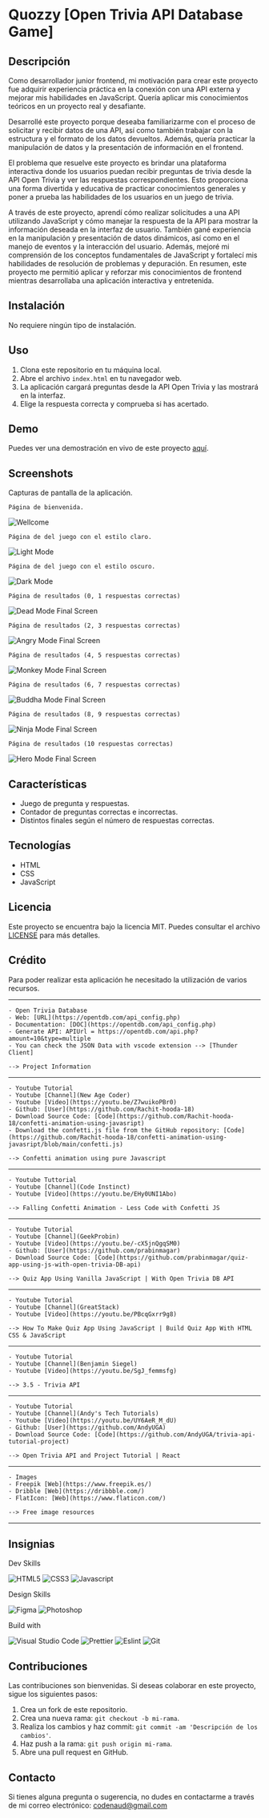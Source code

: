 # Quozzy [Open Trivia API Database Game]

## Descripción

Como desarrollador junior frontend, mi motivación para crear este proyecto fue adquirir experiencia práctica en la conexión con una API externa y mejorar mis habilidades en JavaScript. Quería aplicar mis conocimientos teóricos en un proyecto real y desafiante.

Desarrollé este proyecto porque deseaba familiarizarme con el proceso de solicitar y recibir datos de una API, así como también trabajar con la estructura y el formato de los datos devueltos. Además, quería practicar la manipulación de datos y la presentación de información en el frontend.

El problema que resuelve este proyecto es brindar una plataforma interactiva donde los usuarios puedan recibir preguntas de trivia desde la API Open Trivia y ver las respuestas correspondientes. Esto proporciona una forma divertida y educativa de practicar conocimientos generales y poner a prueba las habilidades de los usuarios en un juego de trivia.

A través de este proyecto, aprendí cómo realizar solicitudes a una API utilizando JavaScript y cómo manejar la respuesta de la API para mostrar la información deseada en la interfaz de usuario. También gané experiencia en la manipulación y presentación de datos dinámicos, así como en el manejo de eventos y la interacción del usuario. Además, mejoré mi comprensión de los conceptos fundamentales de JavaScript y fortalecí mis habilidades de resolución de problemas y depuración. En resumen, este proyecto me permitió aplicar y reforzar mis conocimientos de frontend mientras desarrollaba una aplicación interactiva y entretenida.

## Instalación

No requiere ningún tipo de instalación.

## Uso

1. Clona este repositorio en tu máquina local.
2. Abre el archivo `index.html` en tu navegador web.
3. La aplicación cargará preguntas desde la API Open Trivia y las mostrará en la interfaz.
4. Elige la respuesta correcta y comprueba si has acertado.

## Demo

Puedes ver una demostración en vivo de este proyecto [aquí](https://codenaud.github.io/quozzy/).

## Screenshots

Capturas de pantalla de la aplicación.

    Página de bienvenida.

![Wellcome](assets/images/wellcome-screen.jpg)

    Página de del juego con el estilo claro.

![Light Mode](assets/images/light-question-screen.jpg)

    Página de del juego con el estilo oscuro.

![Dark Mode](assets/images/dark-question-screen.jpg)

    Página de resultados (0, 1 respuestas correctas)

![Dead Mode Final Screen](assets/images/dead-mode-screen.jpg)

    Página de resultados (2, 3 respuestas correctas)

![Angry Mode Final Screen](assets/images/angry-mode-screen.jpg)

    Página de resultados (4, 5 respuestas correctas)

![Monkey Mode Final Screen](assets/images/monkey-mode-screen.jpg)

    Página de resultados (6, 7 respuestas correctas)

![Buddha Mode Final Screen](assets/images/buddha-mode-screen.jpg)

    Página de resultados (8, 9 respuestas correctas)

![Ninja Mode Final Screen](assets/images/ninja-mode-screen.jpg)

    Página de resultados (10 respuestas correctas)

![Hero Mode Final Screen](assets/images/hero-mode-screen.jpg)

## Características

- Juego de pregunta y respuestas.
- Contador de preguntas correctas e incorrectas.
- Distintos finales según el número de respuestas correctas.

## Tecnologías

- HTML
- CSS
- JavaScript

## Licencia

Este proyecto se encuentra bajo la licencia MIT. Puedes consultar el archivo [LICENSE](LICENSE) para más detalles.

## Crédito

Para poder realizar esta aplicación he necesitado la utilización de varios recursos.

---

    - Open Trivia Database
    - Web: [URL](https://opentdb.com/api_config.php)
    - Documentation: [DOC](https://opentdb.com/api_config.php)
    - Generate API: APIUrl = https://opentdb.com/api.php?amount=10&type=multiple
    - You can check the JSON Data with vscode extension --> [Thunder Client]

    --> Project Information

---

    - Youtube Tutorial
    - Youtube [Channel](New Age Coder)
    - Youtube [Video](https://youtu.be/Z7wuikoPBr0)
    - Github: [User](https://github.com/Rachit-hooda-18)
    - Download Source Code: [Code](https://github.com/Rachit-hooda-18/confetti-animation-using-javasript)
    - Download the confetti.js file from the GitHub repository: [Code](https://github.com/Rachit-hooda-18/confetti-animation-using-javasript/blob/main/confetti.js)

    --> Confetti animation using pure Javascript

---

    - Youtube Tuttorial
    - Youtube [Channel](Code Instinct)
    - Youtube [Video](https://youtu.be/EHy0UNI1Abo)

    --> Falling Confetti Animation - Less Code with Confetti JS

---

    - Youtube Tutorial
    - Youtube [Channel](GeekProbin)
    - Youtube [Video](https://youtu.be/-cX5jnQgqSM0)
    - Github: [User](https://github.com/prabinmagar)
    - Download Source Code: [Code](https://github.com/prabinmagar/quiz-app-using-js-with-open-trivia-DB-api)

    --> Quiz App Using Vanilla JavaScript | With Open Trivia DB API

---

    - Youtube Tutorial
    - Youtube [Channel](GreatStack)
    - Youtube [Video](https://youtu.be/PBcqGxrr9g8)

    --> How To Make Quiz App Using JavaScript | Build Quiz App With HTML CSS & JavaScript

---

    - Youtube Tutorial
    - Youtube [Channel](Benjamin Siegel)
    - Youtube [Video](https://youtu.be/SgJ_femmsfg)

    --> 3.5 - Trivia API

---

    - Youtube Tutorial
    - Youtube [Channel](Andy's Tech Tutorials)
    - Youtube [Video](https://youtu.be/UY6AeR_M_dU)
    - Github: [User](https://github.com/AndyUGA)
    - Download Source Code: [Code](https://github.com/AndyUGA/trivia-api-tutorial-project)

    --> Open Trivia API and Project Tutorial | React

---

    - Images
    - Freepik [Web](https://www.freepik.es/)
    - Dribble [Web](https://dribbble.com/)
    - FlatIcon: [Web](https://www.flaticon.com/)

    --> Free image resources

---

## Insignias

Dev Skills

![HTML5](https://img.shields.io/badge/HTML5-E34F26?style=for-the-badge&logo=html5&logoColor=white)
![CSS3](https://img.shields.io/badge/CSS3-1572B6?style=for-the-badge&logo=css3&logoColor=white)
![Javascript](https://img.shields.io/badge/JavaScript-323330?style=for-the-badge&logo=javascript&logoColor=F7DF1E)

Design Skills

![Figma](https://img.shields.io/badge/Figma-F24E1E?style=for-the-badge&logo=figma&logoColor=white)
![Photoshop](https://img.shields.io/badge/Adobe%20Photoshop-31A8FF?style=for-the-badge&logo=Adobe%20Photoshop&logoColor=black)

Build with

![Visual Studio Code](https://img.shields.io/badge/Visual_Studio_Code-0078D4?style=for-the-badge&logo=visual%20studio%20code&logoColor=white)
![Prettier](https://img.shields.io/badge/prettier-1A2C34?style=for-the-badge&logo=prettier&logoColor=F7BA3E)
![Eslint](https://img.shields.io/badge/eslint-3A33D1?style=for-the-badge&logo=eslint&logoColor=white)
![Git](https://img.shields.io/badge/GIT-E44C30?style=for-the-badge&logo=git&logoColor=white)

## Contribuciones

Las contribuciones son bienvenidas. Si deseas colaborar en este proyecto, sigue los siguientes pasos:

1. Crea un fork de este repositorio.
2. Crea una nueva rama: `git checkout -b mi-rama`.
3. Realiza los cambios y haz commit: `git commit -am 'Descripción de los cambios'`.
4. Haz push a la rama: `git push origin mi-rama`.
5. Abre una pull request en GitHub.

## Contacto

Si tienes alguna pregunta o sugerencia, no dudes en contactarme a través de mi correo electrónico: [codenaud@gmail.com](mailto:codenaud@gmail.com)
